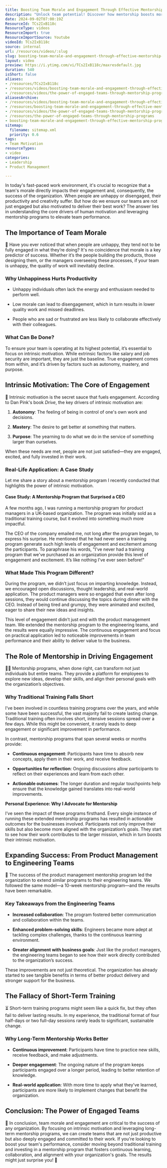 ```yaml
---
title: Boosting Team Morale and Engagement Through Effective Mentorship Programs
description: "Unlock team potential! Discover how mentorship boosts morale, engagement, and success in organisations. Transform your team's future today! \U0001F31F\U0001F680"
date: 2024-09-02T07:00:19Z
ResourceId: TCs2IxB118c
ResourceType: videos
ResourceImport: true
ResourceImportSource: Youtube
videoId: TCs2IxB118c
source: internal
url: /resources/videos/:slug
slug: boosting-team-morale-and-engagement-through-effective-mentorship-programs
layout: video
preview: https://i.ytimg.com/vi/TCs2IxB118c/maxresdefault.jpg
duration: 540
isShort: false
aliases:
- /resources/TCs2IxB118c
- /resources/videos/boosting-team-morale-and-engagement-through-effective-mentorship-programs
- /resources/videos/the-power-of-engaged-teams-through-mentorship-programs
aliasesArchive:
- /resources/videos/boosting-team-morale-and-engagement-through-effective-mentorship-programs
- /resources/boosting-team-morale-and-engagement-through-effective-mentorship-programs
- /resources/videos/the-power-of-engaged-teams-through-mentorship-programs
- /resources/the-power-of-engaged-teams-through-mentorship-programs
- boosting-team-morale-and-engagement-through-effective-mentorship-programs
sitemap:
  filename: sitemap.xml
  priority: 0.6
tags:
- Team Motivation
resourceTypes:
- video
categories:
- Leadership
- Product Management

---
```

In today's fast-paced work environment, it's crucial to recognize that a team's morale directly impacts their engagement and, consequently, the success of the organization. When people are unhappy or disengaged, their productivity and creativity suffer. But how do we ensure our teams are not just engaged but also motivated to deliver their best work? The answer lies in understanding the core drivers of human motivation and leveraging mentorship programs to elevate team performance.

## **The Importance of Team Morale**

🤔 Have you ever noticed that when people are unhappy, they tend not to be fully engaged in what they’re doing? It's no coincidence that morale is a key predictor of success. Whether it’s the people building the products, those designing them, or the managers overseeing these processes, if your team is unhappy, the quality of work will inevitably decline.

### **Why Unhappiness Hurts Productivity**

- Unhappy individuals often lack the energy and enthusiasm needed to perform well.

- Low morale can lead to disengagement, which in turn results in lower quality work and missed deadlines.

- People who are sad or frustrated are less likely to collaborate effectively with their colleagues.

### **What Can Be Done?**

To ensure your team is operating at its highest potential, it’s essential to focus on intrinsic motivation. While extrinsic factors like salary and job security are important, they are just the baseline. True engagement comes from within, and it’s driven by factors such as autonomy, mastery, and purpose.

## **Intrinsic Motivation: The Core of Engagement**

🔑 Intrinsic motivation is the secret sauce that fuels engagement. According to Dan Pink's book _Drive_, the key drivers of intrinsic motivation are:

1. **Autonomy**: The feeling of being in control of one's own work and decisions.

3. **Mastery**: The desire to get better at something that matters.

5. **Purpose**: The yearning to do what we do in the service of something larger than ourselves.

When these needs are met, people are not just satisfied—they are engaged, excited, and fully invested in their work.

### **Real-Life Application: A Case Study**

Let me share a story about a mentorship program I recently conducted that highlights the power of intrinsic motivation.

#### **Case Study: A Mentorship Program that Surprised a CEO**

A few months ago, I was running a mentorship program for product managers in a UK-based organization. The program was initially sold as a traditional training course, but it evolved into something much more impactful.

The CEO of the company emailed me, not long after the program began, to express his surprise. He mentioned that he had never seen a training program generate such high levels of engagement and excitement among the participants. To paraphrase his words, "I’ve never had a training program that we've purchased as an organization provide this level of engagement and excitement. It’s like nothing I’ve ever seen before!"

### **What Made This Program Different?**

During the program, we didn’t just focus on imparting knowledge. Instead, we encouraged open discussions, thought leadership, and real-world application. The product managers were so engaged that even after long sessions, they would continue discussing the topics during dinner with the CEO. Instead of being tired and grumpy, they were animated and excited, eager to share their new ideas and insights.

This level of engagement didn’t just end with the product management team. We extended the mentorship program to the engineering teams, and the results were equally impressive. The continuous engagement and focus on practical application led to noticeable improvements in team performance and their ability to deliver value to the business.

## **The Role of Mentorship in Driving Engagement**

🧑‍🏫 Mentorship programs, when done right, can transform not just individuals but entire teams. They provide a platform for employees to explore new ideas, develop their skills, and align their personal goals with the organization’s objectives.

### **Why Traditional Training Falls Short**

I’ve been involved in countless training programs over the years, and while some have been successful, the vast majority fail to create lasting change. Traditional training often involves short, intensive sessions spread over a few days. While this might be convenient, it rarely leads to deep engagement or significant improvement in performance.

In contrast, mentorship programs that span several weeks or months provide:

- **Continuous engagement**: Participants have time to absorb new concepts, apply them in their work, and receive feedback.

- **Opportunities for reflection**: Ongoing discussions allow participants to reflect on their experiences and learn from each other.

- **Actionable outcomes**: The longer duration and regular touchpoints help ensure that the knowledge gained translates into real-world improvements.

**Personal Experience: Why I Advocate for Mentorship**

I’ve seen the impact of these programs firsthand. Every single instance of running these extended mentorship programs has resulted in actionable outcomes for the businesses involved. Participants not only improve their skills but also become more aligned with the organization’s goals. They start to see how their work contributes to the larger mission, which in turn boosts their intrinsic motivation.

## **Expanding Success: From Product Management to Engineering Teams**

🚀 The success of the product management mentorship program led the organization to extend similar programs to their engineering teams. We followed the same model—a 10-week mentorship program—and the results have been remarkable.

### **Key Takeaways from the Engineering Teams**

- **Increased collaboration**: The program fostered better communication and collaboration within the teams.

- **Enhanced problem-solving skills**: Engineers became more adept at tackling complex challenges, thanks to the continuous learning environment.

- **Greater alignment with business goals**: Just like the product managers, the engineering teams began to see how their work directly contributed to the organization’s success.

These improvements are not just theoretical. The organization has already started to see tangible benefits in terms of better product delivery and stronger support for the business.

## **The Fallacy of Short-Term Training**

⏳ Short-term training programs might seem like a quick fix, but they often fail to deliver lasting results. In my experience, the traditional format of four half-days or two full-day sessions rarely leads to significant, sustainable change.

### **Why Long-Term Mentorship Works Better**

- **Continuous improvement**: Participants have time to practice new skills, receive feedback, and make adjustments.

- **Deeper engagement**: The ongoing nature of the program keeps participants engaged over a longer period, leading to better retention of knowledge.

- **Real-world application**: With more time to apply what they’ve learned, participants are more likely to implement changes that benefit the organization.

## **Conclusion: The Power of Engaged Teams**

🎯 In conclusion, team morale and engagement are critical to the success of any organization. By focusing on intrinsic motivation and leveraging long-term mentorship programs, we can create teams that are not just productive but also deeply engaged and committed to their work. If you're looking to boost your team's performance, consider moving beyond traditional training and investing in a mentorship program that fosters continuous learning, collaboration, and alignment with your organization's goals. The results might just surprise you! 🌟
